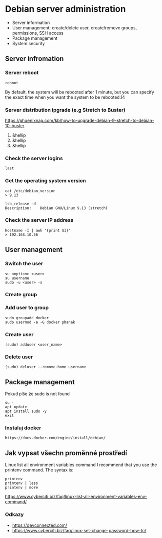 # Debian server administration

- Server information
- User management: create/delete user, create/remove groups, permissions, SSH access
- Package management
- System security

## Server infromation

### Server reboot

    reboot

 By default, the system will be rebooted after 1 minute, but you can specify the exact time when you want the system to be rebooted.14


### Server distribution ipgrade (e.g Stretch to Buster)

https://phoenixnap.com/kb/how-to-upgrade-debian-9-stretch-to-debian-10-buster

1. &hellip
2. &hellip
3. &hellip


### Check the server logins

    last

### Get the operating system version

    cat /etc/debian_version
    > 9.13

    lsb_release -d
    Description:    Debian GNU/Linux 9.13 (stretch)

### Check the server IP address

    hostname -I | awk '{print $1}'
    > 192.168.10.56

## User management

### Switch the user

    su <option> <user>
    su username
    sudo -u <user> -s

### Create group

### Add user to group

    sudo groupadd docker
    sudo usermod -a -G docker phanak

### Create user

    (sudo) adduser <user_name>

### Delete user

    (sudo) deluser --remove-home username

## Package management

Pokud píše že sudo is not found

    su -
    apt update
    apt install sudo -y
    exit

### Instaluj docker

    https://docs.docker.com/engine/install/debian/

## Jak vypsat všechn proměnné prostředí

Linux list all environment variables command
I recommend that you use the printenv command. The syntax is:

	printenv
	printenv | less
	printenv | more


https://www.cyberciti.biz/faq/linux-list-all-environment-variables-env-command/



### Odkazy

+ https://devconnected.com/
+ https://www.cyberciti.biz/faq/linux-set-change-password-how-to/